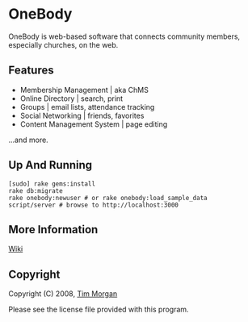 OneBody
=======

OneBody is web-based software that connects community members, especially churches, on the web.

Features
--------

* Membership Management | aka ChMS
* Online Directory | search, print
* Groups | email lists, attendance tracking
* Social Networking | friends, favorites
* Content Management System | page editing

...and more.

Up And Running
--------------

    [sudo] rake gems:install
    rake db:migrate
    rake onebody:newuser # or rake onebody:load_sample_data
    script/server # browse to http://localhost:3000

More Information
----------------

[Wiki](http://github.com/seven1m/onebody/wikis)

Copyright
---------

Copyright (C) 2008, [Tim Morgan](http://timmorgan.org)

Please see the license file provided with this program.
